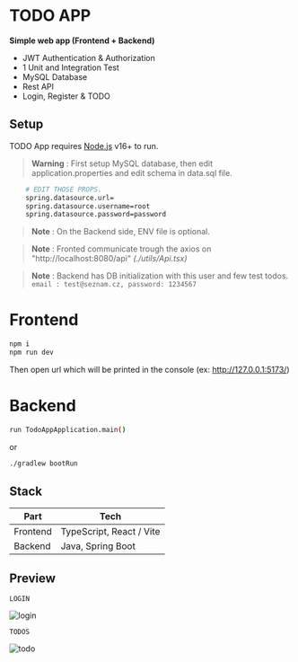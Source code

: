 
# TODO APP 
**Simple web app (Frontend + Backend)**
* JWT Authentication & Authorization
* 1 Unit and Integration Test
* MySQL Database
* Rest API
* Login, Register & TODO 

## Setup
TODO App requires [Node.js](https://nodejs.org/) v16+ to run.
> **Warning**  : First setup MySQL database, then edit application.properties and edit schema in data.sql file. 
```sh 
	# EDIT THOSE PROPS.
	spring.datasource.url= 
	spring.datasource.username=root
	spring.datasource.password=password
```

> **Note**  : On the Backend side, ENV file is optional. 

> **Note**  : Fronted communicate trough the axios on "http://localhost:8080/api" *(./utils/Api.tsx)*

> **Note**  : Backend has DB initialization with this user and few test todos.
>  `` email : test@seznam.cz, password: 1234567``


# Frontend
```sh
npm i
npm run dev
```
Then open url which will be printed in the console (ex: http://127.0.0.1:5173/)

# Backend
```sh
run TodoAppApplication.main()
```
or
```sh
./gradlew bootRun
```
## Stack

| Part | Tech|
| ------ | ------ |
| Frontend| TypeScript, React / Vite |
| Backend| Java, Spring Boot |

## Preview
```
LOGIN
```
![login](login.png)
```
TODOS
```
![todo](todo.png)
